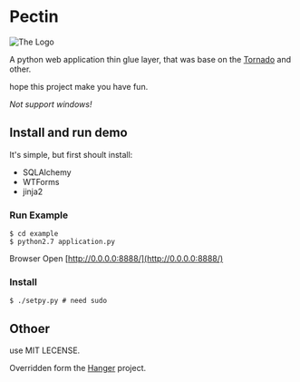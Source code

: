 Pectin
======

![The Logo](http://github.com/tioover/Pectin/raw/master/example/media/logo.png)

A python web application thin glue layer, that was base on the
[Tornado](http://github.com/facebook/tornado) and other.

hope this project make you have fun.

*Not support windows!*

## Install and run demo ##

It's simple, but first shoult install:

* SQLAlchemy
* WTForms
* jinja2

### Run Example ###
    $ cd example
    $ python2.7 application.py

Browser Open [http://0.0.0.0:8888/](http://0.0.0.0:8888/)

### Install ###
    $ ./setpy.py # need sudo

## Othoer ###
use MIT LECENSE.

Overridden form the [Hanger](http://github.com/tioover/hanger) project.
